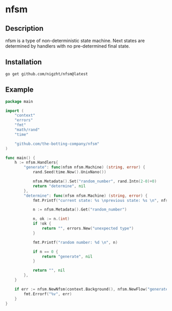 # nfsm

## Description

nfsm is a type of non-deterministic state machine. Next states are determined by handlers with no pre-determined final state.

## Installation

```
go get github.com/nigzht/nfsm@latest
```

## Example

```go
package main

import (
	"context"
	"errors"
	"fmt"
	"math/rand"
	"time"

	"github.com/the-botting-company/nfsm"
)

func main() {
	h := nfsm.Handlers{
		"generate": func(nfsm nfsm.Machine) (string, error) {
			rand.Seed(time.Now().UnixNano())

			nfsm.Metadata().Set("random_number", rand.Intn(2-0)+0)
			return "determine", nil
		},
		"determine": func(nfsm nfsm.Machine) (string, error) {
			fmt.Printf("current state: %s \nprevious state: %s \n", nfsm.Current(), nfsm.Previous())

			n := nfsm.Metadata().Get("random_number")

			n, ok := n.(int)
			if !ok {
				return "", errors.New("unexpected type")
			}

			fmt.Printf("random number: %d \n", n)

			if n == 0 {
				return "generate", nil
			}

			return "", nil
		},
	}

	if err := nfsm.NewNfsm(context.Background(), nfsm.NewFlow("generate", h)).Execute(); err != nil {
		fmt.Errorf("%v", err)
	}
}

```
